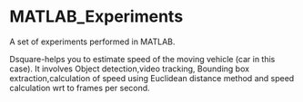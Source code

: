 # MATLAB_Experiments

A set of experiments performed in MATLAB.

Dsquare-helps you to estimate speed of the moving vehicle (car in this case). It involves Object detection,video tracking, Bounding box extraction,calculation of speed using Euclidean distance method and speed calculation wrt to frames per second.
